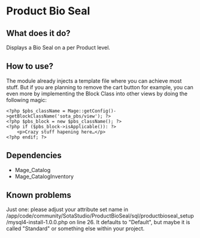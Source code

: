 # Product Bio Seal

## What does it do?

Displays a Bio Seal on a per Product level.

## How to use?

The module already injects a template file where you can achieve most stuff. But if you are planning to remove the cart button for example, you can even more by implementing the Block Class into other views by doing the following magic:

	<?php $pbs_className = Mage::getConfig()->getBlockClassName('sota_pbs/view'); ?>
	<?php $pbs_block = new $pbs_className(); ?>
	<?php if ($pbs_block->isApplicable()): ?>
		<p>Crazy stuff hapening here…</p>
	<?php endif; ?>


## Dependencies

* Mage_Catalog
* Mage_CatalogInventory


## Known problems

Just one: please adjust your attribute set name in /app/code/community/SotaStudio/ProductBioSeal/sql/productbioseal_setup/mysql4-install-1.0.0.php on line 26. It defaults to "Default", but maybe it is called "Standard" or something else within your project.
